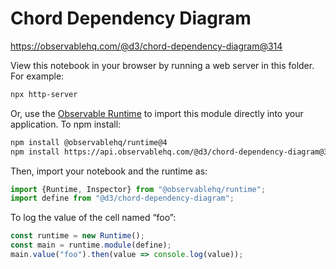 # Chord Dependency Diagram

https://observablehq.com/@d3/chord-dependency-diagram@314

View this notebook in your browser by running a web server in this folder. For
example:

~~~sh
npx http-server
~~~

Or, use the [Observable Runtime](https://github.com/observablehq/runtime) to
import this module directly into your application. To npm install:

~~~sh
npm install @observablehq/runtime@4
npm install https://api.observablehq.com/@d3/chord-dependency-diagram@314.tgz?v=3
~~~

Then, import your notebook and the runtime as:

~~~js
import {Runtime, Inspector} from "@observablehq/runtime";
import define from "@d3/chord-dependency-diagram";
~~~

To log the value of the cell named “foo”:

~~~js
const runtime = new Runtime();
const main = runtime.module(define);
main.value("foo").then(value => console.log(value));
~~~
